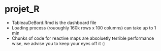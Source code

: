 # projet_R

- TableauDeBord.Rmd is the dashboard file
- Loading process (rououghly 160k rows x 100 columns) can take up to 1 min
- Chunks of code for reactive maps are absoluetly terrible performance wise, we advise you to keep your eyes off it :)

